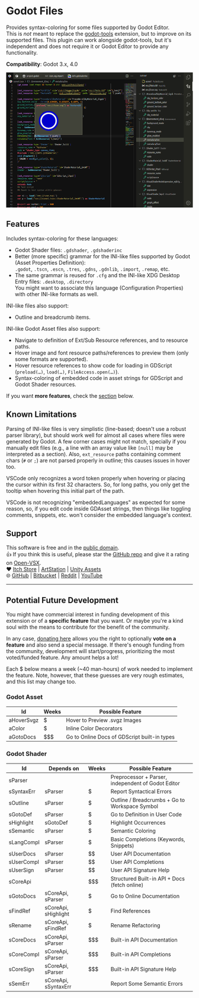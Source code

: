 # Godot Files

Provides syntax-coloring for some files supported by Godot Editor.  
This is *not* meant to replace the [godot-tools] extension, but to improve on its supported files. This plugin can work alongside godot-tools, but it's independent and does not require it or Godot Editor to provide any functionality.

[godot-tools]: https://github.com/godotengine/godot-vscode-plugin

**Compatibility**: Godot 3.x, 4.0

![Screenshot of godot-files extension for VSCode on a tscn file, showing syntax-coloring, outline and hover preview feature](./docs/showcase-gdasset.webp)

## Features

Includes syntax-coloring for these languages:

- Godot Shader files: `.gdshader`, `.gdshaderinc`
- Better (more specific) grammar for the INI-like files supported by Godot (Asset Properties Definition):  
  `.godot`, `.tscn`, `.escn`, `.tres`, `.gdns`, `.gdnlib`, `.import`, `.remap`, etc.
- The same grammar is reused for `.cfg` and the INI-like XDG Desktop Entry files: `.desktop`, `.directory`  
  You might want to associate this language (Configuration Properties) with other INI-like formats as well.

INI-like files also support:

- Outline and breadcrumb items.

INI-like Godot Asset files also support:

- Navigate to definition of Ext/Sub Resource references, and to resource paths.
- Hover image and font resource paths/references to preview them (only some formats are supported).
- Hover resource references to show code for loading in GDScript (`preload(…)`, `load(…)`, `FileAccess.open(…)`).
- Syntax-coloring of embedded code in asset strings for GDScript and Godot Shader resources.

If you want **more features**, check the [section](#potential-future-development) below.

## Known Limitations

Parsing of INI-like files is very simplistic (line-based; doesn't use a robust parser library), but should work well for almost all cases where files were generated by Godot. A few corner cases might not match, specially if you manually edit files (e.g., a line with an array value like `[null]` may be interpreted as a section). Also, `ext_resource` paths containing comment chars (`#` or `;`) are not parsed properly in outline; this causes issues in hover too.

VSCode only recognizes a word token properly when hovering or placing the cursor within its first 32 characters. So, for long paths, you only get the tooltip when hovering this initial part of the path.

VSCode is not recognizing "embeddedLanguages" as expected for some reason, so, if you edit code inside GDAsset strings, then things like toggling comments, snippets, etc. won't consider the embedded language's context.

## Support

This software is free and in the [public domain].  
👍 If you think this is useful, please star the [GitHub repo] and give it a rating on [Open-VSX].  
❤️ [Itch Store] | [ArtStation] | [Unity Assets]  
🌐 [GitHub] | [Bitbucket] | [Reddit] | [YouTube]

[public domain]: https://unlicense.org/
[GitHub repo]: https://github.com/AlfishSoftware/godot-files-vscode
[Open-VSX]: https://open-vsx.org/extension/alfish/godot-files
[Itch Store]: https://alfish.itch.io/
[ArtStation]: https://www.artstation.com/a/26333626
[Unity Assets]: https://assetstore.unity.com/publishers/30331
[GitHub]: https://github.com/AlfishSoftware
[Bitbucket]: https://bitbucket.org/alfish/workspace/repositories
[Reddit]: https://www.reddit.com/user/AlfishSoftware/
[YouTube]: https://www.youtube.com/channel/UCMaO6Qb1IcyEBo7AcMlQ78g

---

## Potential Future Development

You might have commercial interest in funding development of this extension or of a **specific feature** that you want. Or maybe you're a kind soul with the means to contribute for the benefit of the community.

In any case, [donating here] allows you the right to optionally **vote on a feature** and also send a special message. If there's enough funding from the community, development will start/progress, prioritizing the most voted/funded feature. Any amount helps a lot!

[donating here]: https://alfish.itch.io/godot-files-vscode

Each $ below means a week (~40 man-hours) of work needed to implement the feature. Note, however, that these guesses are very rough estimates, and this list may change too.

### Godot Asset

Id | Weeks | Possible Feature
-|-|-
aHoverSvgz | $ | Hover to Preview .svgz Images
aColor | $ | Inline Color Decorators
aGotoDocs | $$$ | Go to Online Docs of GDScript built-in types

### Godot Shader

Id | Depends on | Weeks | Possible Feature
-|-|-|-
sParser | | $$$$$$$$ | Preprocessor + Parser, independent of Godot Editor
sSyntaxErr | sParser | $ | Report Syntactical Errors
sOutline | sParser | $ | Outline / Breadcrumbs + Go to Workspace Symbol
sGotoDef | sParser | $ | Go to Definition in User Code
sHighlight | sGotoDef | $ | Highlight Occurrences
sSemantic | sParser | $ | Semantic Coloring
sLangCompl | sParser | $ | Basic Completions (Keywords, Snippets)
sUserDocs | sParser | $$ | User API Documentation
sUserCompl | sParser | $$ | User API Completions
sUserSign | sParser | $$ | User API Signature Help
sCoreApi | | $$$ | Structured Built-in API + Docs (fetch online)
sGotoDocs | sCoreApi, sParser | $ | Go to Online Documentation
sFindRef | sCoreApi, sHighlight | $ | Find References
sRename | sCoreApi, sFindRef | $ | Rename Refactoring
sCoreDocs | sCoreApi, sParser | $$$ | Built-in API Documentation
sCoreCompl | sCoreApi, sParser | $$$ | Built-in API Completions
sCoreSign | sCoreApi, sParser | $$$ | Built-in API Signature Help
sSemErr | sCoreApi, sSyntaxErr | $$$$ | Report Some Semantic Errors

<!-- No plans for: sFixErr, sCodeLens, sColor, sFormatFile, sFormatSel, sFormatAuto -->
